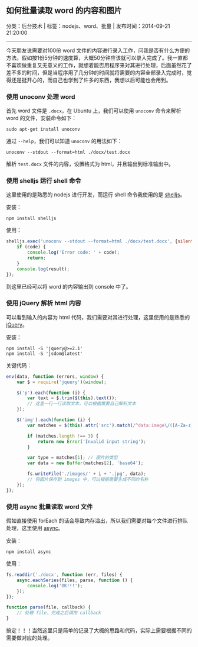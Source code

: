 ## 如何批量读取 word 的内容和图片

分类：后台技术 | 标签：nodejs、word、批量 | 发布时间：2014-09-21 21:20:00

___

今天朋友说需要对100份 word 文件的内容进行录入工作，问我是否有什么方便的方法。假如按1份5分钟的速度算，大概50分钟应该就可以录入完成了。我一直都不喜欢做重复又无意义的工作，就想着能否用程序来对其进行处理，后面虽然花了差不多的时间，但是当程序用了几分钟的时间就将需要的内容全部录入完成时，觉得还是挺开心的，而自己也学到了许多的东西，我想以后可能也会用到。

### 使用 unoconv 处理 word

首先 word 文件是 `.docx`，在 Ubuntu 上，我们可以使用 `unoconv` 命令来解析 word 的文件，安装命令如下：
```shell
sudo apt-get install unoconv
```

通过 `--help`，我们可以知道 `unoconv` 的用法如下：
```
unoconv --stdout --format=html ./docx/test.docx
```

解析 `test.docx` 文件的内容，设置格式为 html，并且输出到标准输出中。

### 使用 shelljs 运行 shell 命令

这里使用的是熟悉的 nodejs 进行开发，而运行 shell 命令我使用的是 [shelljs](https://github.com/arturadib/shelljs)。

安装：
```shell
npm install shelljs
```

使用：
```javascript
shelljs.exec('unoconv --stdout --format=html ./docx/test.docx', {silent: true}, function (code, result) {
    if (code) {
        console.log('Error code: ' + code);
        return;
    }
    console.log(result);
});
```

到这里已经可以将 word 的内容输出到 console 中了。

### 使用 jQuery 解析 html 内容

可以看到输入的内容为 html 代码，我们需要对其进行处理，这里使用的是熟悉的 [jQuery](https://github.com/UncoolAJ86/node-jquery)。

安装：
```shell
npm install -S 'jquery@>=2.1'
npm install -S 'jsdom@latest'
```

关键代码：
```javascript
env(data, function (errors, window) {
    var $ = require('jquery')(window);

    $('p').each(function (i) {
        var text = $.trim($(this).text());
        // 这里一行一行读取文本，可以根据需要自己解析文本
    });

    $('img').each(function (i) {
        var matches = $(this).attr('src').match(/^data:image\/([A-Za-z]+);base64,(.+)$/);

        if (matches.length !== 3) {
            return new Error('Invalid input string');
        }

        var type = matches[1]; // 图片的类型
        var data = new Buffer(matches[2], 'base64');

        fs.writeFile('./images/' + i + '.jpg', data);
        // 将图片保存到 images 中，可以根据需要生成不同的名称
    });
});
```

### 使用 async 批量读取 word 文件

假如直接使用 forEach 的话会导致内存溢出，所以我们需要对每个文件进行排队处理，这里使用 [async](https://github.com/caolan/async)。

安装：
```shell
npm install async
```

使用：
```javascript
fs.readdir('./docx', function (err, files) {
    async.eachSeries(files, parse, function () {
        console.log('OK!!!');
    });
});

function parse(file, callback) {
    // 处理 file，完成之后调用 callback
}
```

搞定！！！当然这里只是简单的记录了大概的思路和代码，实际上需要根据不同的需要做对应的处理。